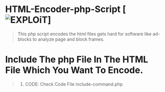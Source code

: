 # HTML-Encoder-php-Script [![EXPLOiT](https://cdn.rawgit.com/sindresorhus/awesome/d7305f38d29fed78fa85652e3a63e154dd8e8829/media/badge.svg)]
> This php script encodes the html files gets hard for software like ad-blocks to analyze page and block frames.
# Include The php File In The HTML File Which You Want To Encode.
> 1) CODE: Check Code File include-command.php
